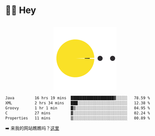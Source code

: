 
# 👋🏻 Hey
<div align="center">
	<br>
	<img src="https://raw.githubusercontent.com/Aniket965/Aniket965/master/pacman.svg?sanitize=true" width="200" height="200">
	<br>
</div>

<!--START_SECTION:waka-->
```text
Java         16 hrs 19 mins  ███████████████████▓░░░░░   78.59 % 
XML          2 hrs 34 mins   ███░░░░░░░░░░░░░░░░░░░░░░   12.38 % 
Groovy       1 hr 1 min      █▒░░░░░░░░░░░░░░░░░░░░░░░   04.95 % 
C            27 mins         ▓░░░░░░░░░░░░░░░░░░░░░░░░   02.24 % 
Properties   11 mins         ▒░░░░░░░░░░░░░░░░░░░░░░░░   00.89 % 
```
<!--END_SECTION:waka-->

 ➡️  来我的网站瞧瞧吗？[这里](https://www.shaolongfei.com)
